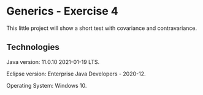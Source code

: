 # Generics - Exercise 4
This little project will show a short test with covariance and contravariance.

Technologies
-------------------------------
Java version: 11.0.10 2021-01-19 LTS.

Eclipse version: Enterprise Java Developers - 2020-12.

Operating System: Windows 10.
